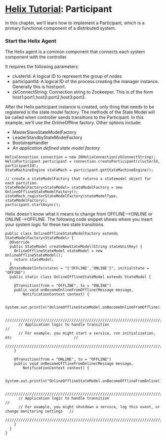 <!---
Licensed to the Apache Software Foundation (ASF) under one
or more contributor license agreements.  See the NOTICE file
distributed with this work for additional information
regarding copyright ownership.  The ASF licenses this file
to you under the Apache License, Version 2.0 (the
"License"); you may not use this file except in compliance
with the License.  You may obtain a copy of the License at

  http://www.apache.org/licenses/LICENSE-2.0

Unless required by applicable law or agreed to in writing,
software distributed under the License is distributed on an
"AS IS" BASIS, WITHOUT WARRANTIES OR CONDITIONS OF ANY
KIND, either express or implied.  See the License for the
specific language governing permissions and limitations
under the License.
-->

<head>
  <title>Tutorial - Participant</title>
</head>

# [Helix Tutorial](./Tutorial.html): Participant

In this chapter, we\'ll learn how to implement a Participant, which is a primary functional component of a distributed system.


### Start the Helix Agent

The Helix agent is a common component that connects each system component with the controller.

It requires the following parameters:
 
* clusterId: A logical ID to represent the group of nodes
* participantId: A logical ID of the process creating the manager instance. Generally this is host:port.
* zkConnectString: Connection string to Zookeeper. This is of the form host1:port1,host2:port2,host3:port3. 

After the Helix participant instance is created, only thing that needs to be registered is the state model factory. 
The methods of the State Model will be called when controller sends transitions to the Participant.  In this example, we'll use the OnlineOffline factory.  Other options include:

* MasterSlaveStateModelFactory
* LeaderStandbyStateModelFactory
* BootstrapHandler
* _An application defined state model factory_


```
HelixConnection connection = new ZKHelixConnection(zkConnectString);
HelixParticipant participant = connection.createParticipant(clusterId, participantId);
StateMachineEngine stateMach = participant.getStateMachineEngine();

// create a stateModelFactory that returns a statemodel object for each partition. 
StateModelFactory<StateModel> stateModelFactory = new OnlineOfflineStateModelFactory();     
stateMach.registerStateModelFactory(stateModelType, stateModelFactory);
participant.startAsync();
```

Helix doesn\'t know what it means to change from OFFLINE\-\-\>ONLINE or ONLINE\-\-\>OFFLINE.  The following code snippet shows where you insert your system logic for these two state transitions.

```
public class OnlineOfflineStateModelFactory extends StateModelFactory<StateModel> {
  @Override
  public StateModel createNewStateModel(String stateUnitKey) {
    OnlineOfflineStateModel stateModel = new OnlineOfflineStateModel();
    return stateModel;
  }
  @StateModelInfo(states = "{'OFFLINE','ONLINE'}", initialState = "OFFINE")
  public static class OnlineOfflineStateModel extends StateModel {

    @Transition(from = "OFFLINE", to = "ONLINE")
    public void onBecomeOnlineFromOffline(Message message,
        NotificationContext context) {

      System.out.println("OnlineOfflineStateModel.onBecomeOnlineFromOffline()");

      ////////////////////////////////////////////////////////////////////////////////////////////////
      // Application logic to handle transition                                                     //
      // For example, you might start a service, run initialization, etc                            //
      ////////////////////////////////////////////////////////////////////////////////////////////////
    }

    @Transition(from = "ONLINE", to = "OFFLINE")
    public void onBecomeOfflineFromOnline(Message message,
        NotificationContext context) {

      System.out.println("OnlineOfflineStateModel.onBecomeOfflineFromOnline()");

      ////////////////////////////////////////////////////////////////////////////////////////////////
      // Application logic to handle transition                                                     //
      // For example, you might shutdown a service, log this event, or change monitoring settings   //
      ////////////////////////////////////////////////////////////////////////////////////////////////
    }
  }
}
```

